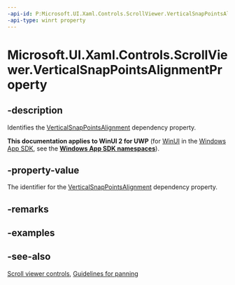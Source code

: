```yaml
---
-api-id: P:Microsoft.UI.Xaml.Controls.ScrollViewer.VerticalSnapPointsAlignmentProperty
-api-type: winrt property
---
```


<!-- Property syntax
public Windows.UI.Xaml.DependencyProperty VerticalSnapPointsAlignmentProperty { get; }
-->

# Microsoft.UI.Xaml.Controls.ScrollViewer.VerticalSnapPointsAlignmentProperty

## -description
Identifies the [VerticalSnapPointsAlignment](scrollviewer_verticalsnappointsalignment.md) dependency property.

**This documentation applies to WinUI 2 for UWP** (for [WinUI](/windows/apps/winui/winui3/) in the [Windows App SDK](/windows/apps/windows-app-sdk/), see the **[Windows App SDK namespaces](/windows/windows-app-sdk/api/winrt/)**).

## -property-value
The identifier for the [VerticalSnapPointsAlignment](scrollviewer_verticalsnappointsalignment.md) dependency property.

## -remarks

## -examples

## -see-also

[Scroll viewer controls](/windows/apps/design/controls/scroll-controls), [Guidelines for panning](/windows/apps/design/input/guidelines-for-panning)
